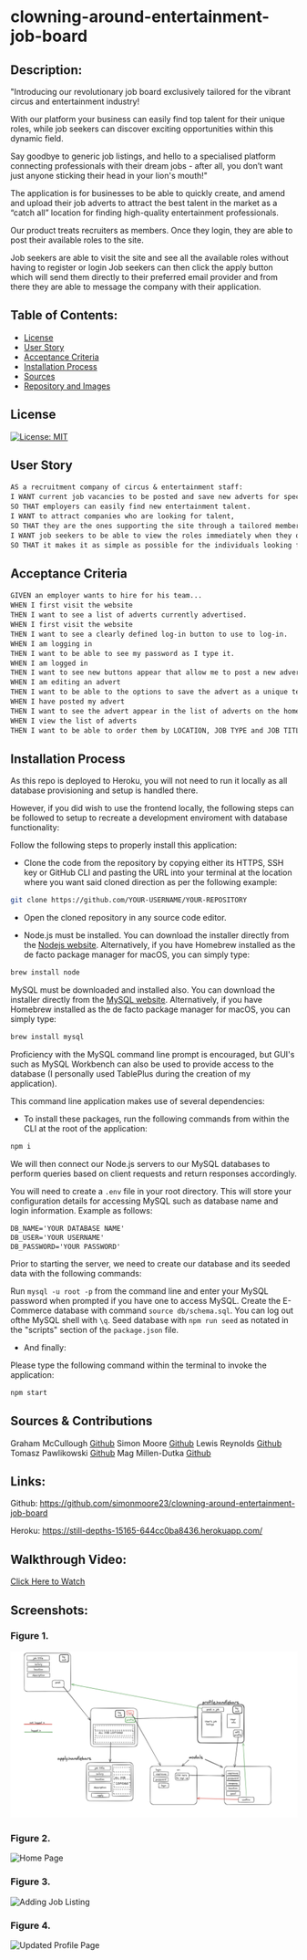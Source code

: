 # clowning-around-entertainment-job-board

## Description:

"Introducing our revolutionary job board exclusively tailored for the vibrant circus and entertainment industry!

With our platform your business can easily find top talent for their unique roles, while job seekers can discover exciting opportunities within this dynamic field.

Say goodbye to generic job listings, and hello to a specialised platform connecting professionals with their dream jobs - after all, you don’t want just anyone sticking their head in your lion's mouth!"

The application is for businesses to be able to quickly create, and amend and upload their job adverts to attract the best talent in the market as a “catch all” location for finding high-quality entertainment professionals.

Our product treats recruiters as members. Once they login, they are able to post their available roles to the site.

Job seekers are able to visit the site and see all the available roles without having to register or login
Job seekers can then click the apply button which will send them directly to their preferred email provider and from there they are able to message the company with their application.

## Table of Contents:
* [License](#license)
* [User Story](#user-story)
* [Acceptance Criteria](#acceptance-criteria)
* [Installation Process](#installation-process)
* [Sources](#sources)
* [Repository and Images](#repository)

## License
[![License: MIT](https://img.shields.io/badge/License-MIT-yellow.svg)](https://opensource.org/licenses/MIT)

## User Story
```md
AS a recruitment company of circus & entertainment staff:
I WANT current job vacancies to be posted and save new adverts for specialist performers,
SO THAT employers can easily find new entertainment talent.
I WANT to attract companies who are looking for talent, 
SO THAT they are the ones supporting the site through a tailored membership.
I WANT job seekers to be able to view the roles immediately when they open the site and be able to apply for them easily,
SO THAT it makes it as simple as possible for the individuals looking for new roles.
```

## Acceptance Criteria
```md
GIVEN an employer wants to hire for his team...
WHEN I first visit the website 
THEN I want to see a list of adverts currently advertised.
WHEN I first visit the website
THEN I want to see a clearly defined log-in button to use to log-in.
WHEN I am logging in
THEN I want to be able to see my password as I type it.
WHEN I am logged in 
THEN I want to see new buttons appear that allow me to post a new advert.
WHEN I am editing an advert
THEN I want to be able to the options to save the advert as a unique template OR delete the advert.
WHEN I have posted my advert
THEN I want to see the advert appear in the list of adverts on the homepage.
WHEN I view the list of adverts
THEN I want to be able to order them by LOCATION, JOB TYPE and JOB TITLE.


```
## Installation Process

As this repo is deployed to Heroku, you will not need to run it locally as all database provisioning and setup is handled there.

However, if you did wish to use the frontend locally, the following steps can be followed to setup to recreate a development enviroment with database functionality:

  Follow the following steps to properly install this application:

  * Clone the code from the repository by copying either its HTTPS, SSH key or GitHub CLI and pasting the URL into your terminal at the location where you want said cloned direction as per the following example:

```bash
git clone https://github.com/YOUR-USERNAME/YOUR-REPOSITORY
```

  * Open the cloned repository in any source code editor.

  * Node.js must be installed. You can download the installer directly from the [Nodejs website](https://nodejs.org). Alternatively, if you have Homebrew installed as the de facto package manager for macOS, you can simply type:

```bash
brew install node
```

MySQL must be downloaded and installed also.
You can download the installer directly from the [MySQL website](https://dev.mysql.com/downloads/installer). Alternatively, if you have Homebrew installed as the de facto package manager for macOS, you can simply type:

```bash
brew install mysql
```
Proficiency with the MySQL command line prompt is encouraged, but GUI's such as MySQL Workbench can also be used to provide access to the database (I personally used TablePlus during the creation of my application). 

This command line application makes use of several dependencies:

  * To install these packages, run the following commands from within the CLI at the root of the application:

```bash
npm i
```

We will then connect our Node.js servers to our MySQL databases to perform queries based on client requests and return responses accordingly.

You will need to create a `.env` file in your root directory. This will store your configuration details for accessing MySQL such as database name and login information. Example as follows:

```
DB_NAME='YOUR DATABASE NAME'
DB_USER='YOUR USERNAME'
DB_PASSWORD='YOUR PASSWORD'
```

Prior to starting the server, we need to create our database and its seeded data with the following commands:

Run `mysql -u root -p` from the command line and enter your MySQL password when prompted if you have one to access MySQL. 
Create the E-Commerce database with command `source db/schema.sql`. 
You can log out ofthe MySQL shell with `\q`.
Seed database with `npm run seed` as notated in the "scripts" section of the `package.json` file.


  * And finally: 

  Please type the following command within the terminal to invoke the application:

```bash
npm start
```

## Sources & Contributions
Graham McCullough [Github](https://github.com/Grahamy27)
Simon Moore [Github](https://github.com/simonmoore23)
Lewis Reynolds [Github](https://github.com/Lllewisreynolds)
Tomasz Pawlikowski [Github](https://github.com/TP4458)
Mag Millen-Dutka [Github](https://github.com/MagMillen-Dutka)

## Links:

Github: https://github.com/simonmoore23/clowning-around-entertainment-job-board

Heroku: https://still-depths-15165-644cc0ba8436.herokuapp.com/

## Walkthrough Video:
[Click Here to Watch](https://drive.google.com/file/d/17RxVKLGV_1ITtaFn33Lt0CYdQW5Q5h2p/view)


## Screenshots:
### Figure 1. 
![Wire Frame](/assets/Wireframe.png)
### Figure 2. 
![Home Page](/assets/Home%20Page.png)
### Figure 3. 
![Adding Job Listing](/assets/Add%20Job%20Listing.png)
### Figure 4. 
![Updated Profile Page](/assets/Profile%20Page.png)
